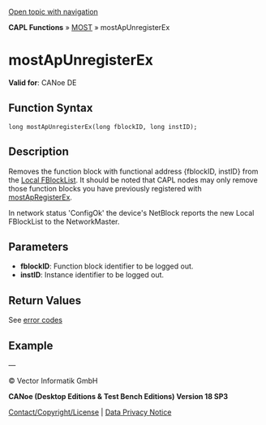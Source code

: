 [Open topic with navigation](../../../../../CANoeDEFamily.htm#Topics/CAPLFunctions/MOST/Functions/CAPLfunctionMOSTApUnregisterEx.md)

**CAPL Functions** » [MOST](../CAPLfunctionsMOSTOverview.md) » mostApUnregisterEx

# mostApUnregisterEx

**Valid for**: CANoe DE

## Function Syntax

```plaintext
long mostApUnregisterEx(long fblockID, long instID);
```

## Description

Removes the function block with functional address {fblockID, instID} from the [Local FBlockList](../../../CANoeCANalyzer/MOST/MOSTSimulationApplicationSocketLocalFBlockList.md). It should be noted that CAPL nodes may only remove those function blocks you have previously registered with [mostApRegisterEx](CAPLfunctionMOSTApRegisterEx.md).

In network status 'ConfigOk' the device's NetBlock reports the new Local FBlockList to the NetworkMaster.

## Parameters

- **fblockID**: Function block identifier to be logged out.
- **instID**: Instance identifier to be logged out.

## Return Values

See [error codes](../CAPLfunctionsMOSTErrorCodes.md)

## Example

—

© Vector Informatik GmbH

**CANoe (Desktop Editions & Test Bench Editions) Version 18 SP3**

[Contact/Copyright/License](../../../Shared/ContactCopyrightLicense.md) | [Data Privacy Notice](https://www.vector.com/int/en/company/get-info/privacy-policy/)
